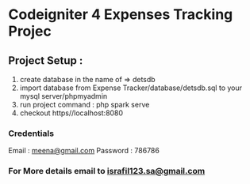 # Codeigniter 4 Expenses Tracking Projec


## Project Setup : 
1. create database in the name of => detsdb
2. import database from Expense Tracker/database/detsdb.sql to your mysql server/phpmyadmin
3. run project command : php spark serve
4. checkout https//localhost:8080

### Credentials
Email : meena@gmail.com
Password : 786786

### For More details email to israfil123.sa@gmail.com